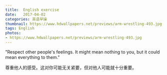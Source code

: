 ```yaml
---
title:  English exercise
date:   2017-04-02
categories: 英语早操
thumbnail: https://www.hdwallpapers.net/previews/arm-wrestling-493.jpg
tags: English
photos:
- https://www.hdwallpapers.net/previews/arm-wrestling-493.jpg
---
```


"Respect other people's feelings. It might mean nothing to you, but it could mean everything to them."
<p>尊重他人的感受。这对你可能无关紧要，但对他人可能就十分重要。</p>
